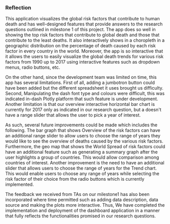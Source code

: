 ### Reflection

This application visualizes the global risk factors that contribute to human death and has well-designed features that provide answers to the research questions outlined in milestone 1 of this project. The app does so well in showing the top risk factors that contribute to global death and those that contribute to the least deaths. It also interactively shows in a choropleth in a geographic distribution on the percentage of death caused by each risk factor in every country in the world. Moreover, the app is so interactive that it allows the users to easily visualize the global death trends for various risk factors from 1990 up to 2017 using interactive features such as dropdown menus, radio buttons, etc.

On the other hand, since the development team was limited on time, this app has several limitations. First of all, adding a jumbotron button could have been added but the different spreadsheet it uses brought us difficulty. Second, Manipulating the dash font type and colours were difficult, this was indicated in-dash Plotly platform that such feature is under development. Another limitation is that our overview interactive horizontal bar chart is currently for 2017 only as indicated in our research question, but a doesn't have a range slider that allows the user to pick a year of interest.

As such, several future improvements could be made which includes the following. The bar graph that shows Overview of the risk factors can have an additional range slider to allow users to choose the range of years they would like to see the overview of deaths caused by the various risk factors. Furthermore, the geo map that shows the World Spread of risk factors could have an additional feature such as generating a summary graph after the user highlights a group of countries. This would allow comparison among countries of interest.
Another improvement is the need to have an additional slider that allows users to choose the range of years for the Trend chart. This would enable users to choose any range of years while selecting the risk factor of their choice from the radio buttons which is currently implemented.

The feedback we received from TAs on our milestone1 has also been incorporated where time permitted such as adding data description, data source and making the plots more interactive. Thus, We have completed the implementation and deployment of the dashboard application in a manner that fully reflects the functionalities promised in our research questions.

